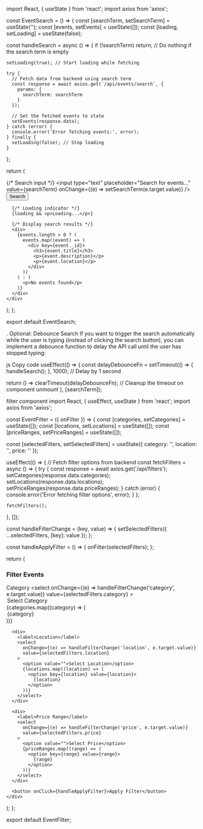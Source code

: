 import React, { useState } from 'react';
import axios from 'axios';

const EventSearch = () => {
  const [searchTerm, setSearchTerm] = useState('');
  const [events, setEvents] = useState([]);
  const [loading, setLoading] = useState(false);

  const handleSearch = async () => {
    if (!searchTerm) return; // Do nothing if the search term is empty

    setLoading(true); // Start loading while fetching

    try {
      // Fetch data from backend using search term
      const response = await axios.get(`/api/events/search`, {
        params: {
          searchTerm: searchTerm
        }
      });
      
      // Set the fetched events to state
      setEvents(response.data);
    } catch (error) {
      console.error('Error fetching events:', error);
    } finally {
      setLoading(false); // Stop loading
    }
  };

  return (
    <div>
      {/* Search input */}
      <input
        type="text"
        placeholder="Search for events..."
        value={searchTerm}
        onChange={(e) => setSearchTerm(e.target.value)}
      />
      <button onClick={handleSearch}>Search</button>

      {/* Loading indicator */}
      {loading && <p>Loading...</p>}

      {/* Display search results */}
      <div>
        {events.length > 0 ? (
          events.map((event) => (
            <div key={event._id}>
              <h3>{event.title}</h3>
              <p>{event.description}</p>
              <p>{event.location}</p>
            </div>
          ))
        ) : (
          <p>No events found</p>
        )}
      </div>
    </div>
  );
};

export default EventSearch;



. Optional: Debounce Search
If you want to trigger the search automatically while the user is typing (instead of clicking the search button), you can implement a debounce function to delay the API call until the user has stopped typing:

js
Copy code
useEffect(() => {
  const delayDebounceFn = setTimeout(() => {
    handleSearch();
  }, 1000); // Delay by 1 second

  return () => clearTimeout(delayDebounceFn); // Cleanup the timeout on component unmount
}, [searchTerm]);







filter component
import React, { useEffect, useState } from 'react';
import axios from 'axios';

const EventFilter = ({ onFilter }) => {
  const [categories, setCategories] = useState([]);
  const [locations, setLocations] = useState([]);
  const [priceRanges, setPriceRanges] = useState([]);

  const [selectedFilters, setSelectedFilters] = useState({
    category: '',
    location: '',
    price: ''
  });

  useEffect(() => {
    // Fetch filter options from backend
    const fetchFilters = async () => {
      try {
        const response = await axios.get('/api/filters');
        setCategories(response.data.categories);
        setLocations(response.data.locations);
        setPriceRanges(response.data.priceRanges);
      } catch (error) {
        console.error('Error fetching filter options', error);
      }
    };

    fetchFilters();
  }, []);

  const handleFilterChange = (key, value) => {
    setSelectedFilters({
      ...selectedFilters,
      [key]: value
    });
  };

  const handleApplyFilter = () => {
    onFilter(selectedFilters);
  };

  return (
    <div>
      <h3>Filter Events</h3>
      <div>
        <label>Category</label>
        <select
          onChange={(e) => handleFilterChange('category', e.target.value)}
          value={selectedFilters.category}
        >
          <option value="">Select Category</option>
          {categories.map((category) => (
            <option key={category} value={category}>
              {category}
            </option>
          ))}
        </select>
      </div>

      <div>
        <label>Location</label>
        <select
          onChange={(e) => handleFilterChange('location', e.target.value)}
          value={selectedFilters.location}
        >
          <option value="">Select Location</option>
          {locations.map((location) => (
            <option key={location} value={location}>
              {location}
            </option>
          ))}
        </select>
      </div>

      <div>
        <label>Price Range</label>
        <select
          onChange={(e) => handleFilterChange('price', e.target.value)}
          value={selectedFilters.price}
        >
          <option value="">Select Price</option>
          {priceRanges.map((range) => (
            <option key={range} value={range}>
              {range}
            </option>
          ))}
        </select>
      </div>

      <button onClick={handleApplyFilter}>Apply Filter</button>
    </div>
  );
};

export default EventFilter;
